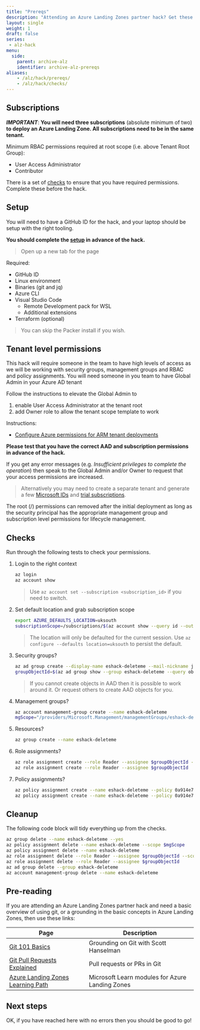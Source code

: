 ```yaml
---
title: "Prereqs"
description: "Attending an Azure Landing Zones partner hack? Get these done before it starts and then check you have the right access."
layout: single
weight: 1
draft: false
series:
 - alz-hack
menu:
  side:
    parent: archive-alz
    identifier: archive-alz-prereqs
aliases:
    - /alz/hack/prereqs/
    - /alz/hack/checks/
---
```



## Subscriptions

_**IMPORTANT**_: **You will need three subscriptions** (absolute minimum of two) **to deploy an Azure Landing Zone. All subscriptions need to be in the same tenant.**

Minimum RBAC permissions required at root scope (i.e. above Tenant Root Group):

* User Access Administrator
* Contributor

There is a set of [checks](#checks) to ensure that you have required permissions. Complete these before the hack.

## Setup

You will need to have a GitHub ID for the hack, and your laptop should be setup with the right tooling.

**You should complete the [setup](/setup) in advance of the hack.**

> Open up a new tab for the page

Required:

* GitHub ID
* Linux environment
* Binaries (git and jq)
* Azure CLI
* Visual Studio Code
  * Remote Development pack for WSL
  * Additional extensions
* Terraform (optional)

> You can skip the Packer install if you wish.

## Tenant level permissions

This hack will require someone in the team to have high levels of access as we will be working with security groups, management groups and RBAC and policy assignments. You will need someone in you team to have Global Admin in your Azure AD tenant

Follow the instructions to elevate the Global Admin to

1. enable User Access Administrator at the tenant root
1. add Owner role to allow the tenant scope template to work

Instructions:

* [Configure Azure permissions for ARM tenant deployments](https://github.com/Azure/Enterprise-Scale/blob/main/docs/EnterpriseScale-Setup-azure.md)

**Please test that you have the correct AAD and subscription permissions in advance of the hack.**

If you get any error messages (e.g. _Insufficient privileges to complete the operation_) then speak to the Global Admin and/or Owner to request that your access permissions are increased.

> Alternatively you may need to create a separate tenant and generate a few [Microsoft IDs](https://signup.live.com/) and [trial subscriptions](https://azure.microsoft.com/free/).

The root (/) permissions can removed after the initial deployment as long as the security principal has the appropriate management group and subscription level permissions for lifecycle management.

## Checks

Run through the following tests to check your permissions.

1. Login to the right context

    ```bash
    az login
    az account show
    ```

    > Use `az account set --subscription <subscription_id>` if you need to switch.

1. Set default location and grab subscription scope

    ```bash
    export AZURE_DEFAULTS_LOCATION=uksouth
    subscriptionScope=/subscriptions/$(az account show --query id --output tsv)
    ```

    > The location will only be defaulted for the current session. Use `az configure --defaults location=uksouth` to persist the default.

1. Security groups?

    ```bash
    az ad group create --display-name eshack-deleteme --mail-nickname junk
    groupObjectId=$(az ad group show --group eshack-deleteme --query objectId --output tsv)
    ```

    > If you cannot create objects in AAD then it is possible to work around it. Or request others to create AAD objects for you.

1. Management groups?

    ```bash
    az account management-group create --name eshack-deleteme
    mgScope="/providers/Microsoft.Management/managementGroups/eshack-deleteme"
    ```

1. Resources?

    ```bash
    az group create --name eshack-deleteme
    ```

1. Role assignments?

    ```bash
    az role assignment create --role Reader --assignee $groupObjectId --scope $mgScope
    az role assignment create --role Reader --assignee $groupObjectId
    ```

1. Policy assignments?

    ```bash
    az policy assignment create --name eshack-deleteme --policy 0a914e76-4921-4c19-b460-a2d36003525a --scope $mgScope
    az policy assignment create --name eshack-deleteme --policy 0a914e76-4921-4c19-b460-a2d36003525a
    ```

## Cleanup

The following code block will tidy everything up from the checks.

```bash
az group delete --name eshack-deleteme --yes
az policy assignment delete --name eshack-deleteme --scope $mgScope
az policy assignment delete --name eshack-deleteme
az role assignment delete --role Reader --assignee $groupObjectId --scope $mgScope
az role assignment delete --role Reader --assignee $groupObjectId
az ad group delete --group eshack-deleteme
az account management-group delete --name eshack-deleteme
```

## Pre-reading

If you are attending an Azure Landing Zones partner hack and need a basic overview of using git, or a grounding in the basic concepts in Azure Landing Zones, then use these links:

| **Page** | **Description** |
|---|---|
| [Git 101 Basics](https://www.youtube.com/watch?v=WBg9mlpzEYU) | Grounding on Git with Scott Hanselman |
| [Git Pull Requests Explained](https://www.youtube.com/watch?v=Mfz8NQncwiQ) | Pull requests or PRs in Git |
| [Azure Landing Zones Learning Path](https://docs.microsoft.com//learn/paths/enterprise-scale-architecture/) | Microsoft Learn modules for Azure Landing Zones |

## Next steps

OK, if you have reached here with no errors then you should be good to go!
